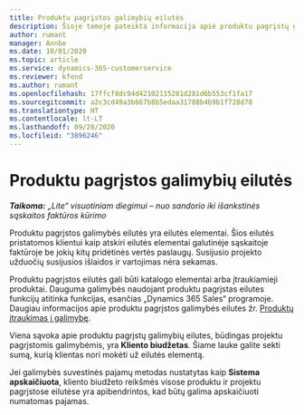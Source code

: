 ```yaml
---
title: Produktu pagrįstos galimybių eilutės
description: Šioje temoje pateikta informacija apie produktu pagrįstų galimybės eilučių elementus „Project Operations“.
author: rumant
manager: Annbe
ms.date: 10/01/2020
ms.topic: article
ms.service: dynamics-365-customerservice
ms.reviewer: kfend
ms.author: rumant
ms.openlocfilehash: 17ffcf8dc94d42102115281d281d6b553cf1fa17
ms.sourcegitcommit: a2c3cd49a3b667b8b5edaa31788b4b9b1f728d78
ms.translationtype: HT
ms.contentlocale: lt-LT
ms.lasthandoff: 09/28/2020
ms.locfileid: "3896246"
---
```

# <a name="product-based-opportunity-lines"></a>Produktu pagrįstos galimybių eilutės

_**Taikoma:** „Lite“ visuotiniam diegimui – nuo sandorio iki išankstinės sąskaitos faktūros kūrimo_

Produktu pagrįstos galimybės eilutės yra eilutės elementai. Šios eilutės pristatomos klientui kaip atskiri eilutės elementai galutinėje sąskaitoje faktūroje be jokių kitų pridėtinės vertės paslaugų. Susijusio projekto užduočių susijusios išlaidos ir vartojimas nėra sekamas.

Produktu pagrįstos eilutės gali būti katalogo elementai arba įtraukiamieji produktai. Dauguma galimybės naudojant produktu pagrįstas eilutes funkcijų atitinka funkcijas, esančias „Dynamics 365 Sales“ programoje. Daugiau informacijos apie produktu pagrįstos galimybės eilutes žr. [Produktų įtraukimas į galimybę](https://docs.microsoft.com/dynamics365/sales-enterprise/add-products-opportunity).

Viena sąvoka apie produktu pagrįstų galimybių eilutes, būdingas projektu pagrįstomis galimybėmis, yra **Kliento biudžetas**. Šiame lauke galite sekti sumą, kurią klientas nori mokėti už eilutės elementą.

Jei galimybės suvestinės pajamų metodas nustatytas kaip **Sistema apskaičiuota**, kliento biudžeto reikšmės visose produktu ir projektu pagrįstose eilutėse yra apibendrintos, kad būtų galima apskaičiuoti numatomas pajamas.
